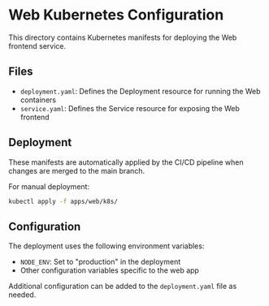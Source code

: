 # Web Kubernetes Configuration

This directory contains Kubernetes manifests for deploying the Web frontend service.

## Files

- `deployment.yaml`: Defines the Deployment resource for running the Web containers
- `service.yaml`: Defines the Service resource for exposing the Web frontend

## Deployment

These manifests are automatically applied by the CI/CD pipeline when changes are merged to the main branch.

For manual deployment:

```bash
kubectl apply -f apps/web/k8s/
```

## Configuration

The deployment uses the following environment variables:

- `NODE_ENV`: Set to "production" in the deployment
- Other configuration variables specific to the web app

Additional configuration can be added to the `deployment.yaml` file as needed. 